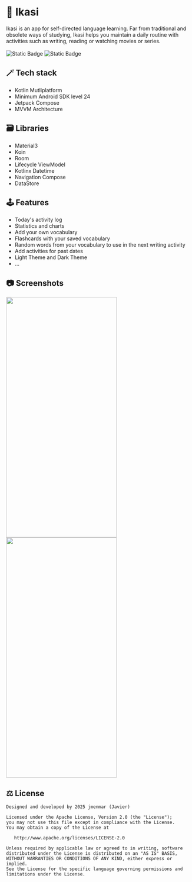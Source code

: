 # 📖 Ikasi
Ikasi is an app for self-directed language learning. Far from traditional and obsolete ways of studying, Ikasi helps you maintain a daily routine with activities such as writing, reading or watching movies or series.
<br><br>
![Static Badge](https://img.shields.io/badge/Android-grey?logo=Android)
![Static Badge](https://img.shields.io/badge/iOS-grey?logo=apple)

## 🪄 Tech stack
- Kotlin Mutliplatform
- Minimum Android SDK level 24
- Jetpack Compose
- MVVM Architecture

## 🗃️ Libraries
- Material3
- Koin
- Room
- Lifecycle ViewModel
- Kotlinx Datetime
- Navigation Compose
- DataStore

## 🕹️ Features
- Today's activity log
- Statistics and charts
- Add your own vocabulary
- Flashcards with your saved vocabulary
- Random words from your vocabulary to use in the next writing activity
- Add activities for past dates
- Light Theme and Dark Theme
- ...

## 📷 Screenshots
<div class="inline-block">
<img src="https://lh3.googleusercontent.com/pw/AP1GczPYiX231quL1W3GnWQfnXlL6Y3T9fV5sp5m7TP36jcIgrrdUmeq-4B4S3ex0nHh63BSxLfJWENtGpP93d4RU48Oo9FL-1IVpYDp1dvig__7x2pBHI8z7Ne1hrnsQj2T7iUiah3VlticHk3NlunwKPQP=w371-h803-s-no?authuser=0" width="300" height="650">
 <img src="https://lh3.googleusercontent.com/pw/AP1GczMvq0k_2FZ0a2LVvtSJF72-3nrcr8od7fnFB5y7jwqNg0_y3m7ei9cUGsInjA3O6WYQQ1-FfjA_HFScAZY8i6oViqbk7x4yTHnC4EVUXpMcZ4hLo6YZmikgVqj_Tx4wXjnlEHIksXkpqCs8ZMTLClkJ=w371-h803-s-no?authuser=0" width="300" height="650">
</div>

## ⚖️ License
```
Designed and developed by 2025 jmenmar (Javier)

Licensed under the Apache License, Version 2.0 (the "License");
you may not use this file except in compliance with the License.
You may obtain a copy of the License at

   http://www.apache.org/licenses/LICENSE-2.0

Unless required by applicable law or agreed to in writing, software
distributed under the License is distributed on an "AS IS" BASIS,
WITHOUT WARRANTIES OR CONDITIONS OF ANY KIND, either express or implied.
See the License for the specific language governing permissions and
limitations under the License.
```
